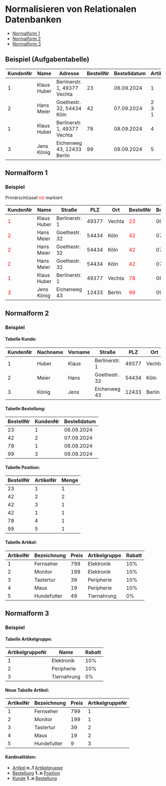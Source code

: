 # Normalisieren von Relationalen Datenbanken
- [Normalform 1](#normalform-1)
- [Normalform 2](#normalform-2)
- [Normalform 3](#normalform-3)

## Beispiel (Aufgabentabelle)
|KundenNr|Name|Adresse|BestellNr|Bestelldatum|ArtikelNr|Artikelbezeichnung|Menge|Preis|Artikelgruppe|Rabatt
|-|-|-|-|-|-|-|-|-|-|-
|1|Klaus Huber|Berlinerstr. 1, 49377 Vechta|23|06.09.2024|1|Fernseher|1|799|Elektronik|10%
|2|Hans Meier|Goethestr. 32, 54434 Köln|42|07.09.2024|2<br>3<br>1|Monitor<br>Tastertur<br>Fernseher|2<br>1<br>1|199<br>39<br>799|Elektronik<br>Peripherie<br>Elektronik|10%
1|Klaus Huber|Berlinerstr. 1, 49377 Vechta|78|08.09.2024|4|Maus|1|19|Tiernahrung|10%
|3|Jens König|Eichenweg 43, 12433 Berlin|99|09.09.2024|5|Hundefutter|1|49|Tiernahrung|0%

## Normalform 1
### Beispiel
<style>
.tableExampleRed {
    color: #f00;
}
</style>
Primärschlüssel <span class="tableExampleRed">rot</span> markiert

|KundenNr|Name|Straße|PLZ|Ort|BestellNr|Bestelldatum|ArtikelNr|Artikelbezeichnung|Menge|Preis|Artikelgruppe|Rabatt
|-|-|-|-|-|-|-|-|-|-|-|-|-
|<span class="tableExampleRed">1</span>|Klaus Huber|Berlinerstr. 1|49377|Vechta|<span class="tableExampleRed">23</span>|06.09.2024|<span class="tableExampleRed">1</span>|Fernseher|1|799|Elektronik|10%
|<span class="tableExampleRed">2</span>|Hans Meier|Goethestr. 32|54434|Köln|<span class="tableExampleRed">42</span>|07.09.2024|<span class="tableExampleRed">2</span>|Monitor|2|199|Elektronik|10%
|<span class="tableExampleRed">2</span>|Hans Meier|Goethestr. 32|54434|Köln|<span class="tableExampleRed">42</span>|07.09.2024|<span class="tableExampleRed">3</span>|Tastertur|1|39|Peripherie|10%
|<span class="tableExampleRed">2</span>|Hans Meier|Goethestr. 32|54434|Köln|<span class="tableExampleRed">42</span>|07.09.2024|<span class="tableExampleRed">1</span>|Fernseher|1|799|Elektronik|10%
<span class="tableExampleRed">1</span>|Klaus Huber|Berlinerstr. 1|49377|Vechta|<span class="tableExampleRed">78</span>|08.09.2024|<span class="tableExampleRed">4</span>|Maus|1|19|Tiernahrung|10%
|<span class="tableExampleRed">3</span>|Jens König|Eichenweg 43|12433|Berlin|<span class="tableExampleRed">99</span>|09.09.2024|<span class="tableExampleRed">5</span>|Hundefutter|1|49|Tiernahrung|0%

## Normalform 2
### Beispiel
#### Tabelle Kunde:
|KundenNr|Nachname|Vorname|Straße|PLZ|Ort
|-|-|-|-|-|-
|1|Huber|Klaus|Berlinerstr. 1|49377|Vechta
|2|Meier|Hans|Goethestr. 32|54434|Köln
|3|König|Jens|Eichenweg 43|12433|Berlin

#### Tabelle Bestellung:
|BestellNr|KundenNr|Bestelldatum
|-|-|-
|23|1|06.09.2024
|42|2|07.09.2024
|78|1|08.09.2024
|99|3|09.09.2024

#### Tabelle Position:
|BestellNr|ArtikelNr|Menge
|-|-|-
|23|1|1
|42|2|2
|42|3|1
|42|1|1
|78|4|1
|99|5|1

#### Tabelle Artikel:
|ArtikelNr|Bezeichnung|Preis|Artikelgruppe|Rabatt
|-|-|-|-|-
|1|Fernseher|799|Elektronik|10%
|2|Monitor|199|Elektronik|10%
|3|Tastertur|39|Peripherie|10%
|4|Maus|19|Peripherie|10%
|5|Hundefutter|49|Tiernahrung|0%

## Normalform 3
### Beispiel
#### Tabelle Artikelgruppe:
|ArtikelgruppeNr|Name|Rabatt
|-|-|-
|1|Elektronik|10%
|2|Peripherie|10%
|3|Tiernahrung|0%

#### Neue Tabelle Artikel:
|ArtikelNr|Bezeichnung|Preis|ArtikelgruppeNr
|-|-|-|-
|1|Fernseher|799|1
|2|Monitor|199|1
|3|Tastertur|39|2
|4|Maus|19|2
|5|Hundefutter|9|3

#### Kardinalitäten:
- [Artikel](#neue-tabelle-artikel) **n..1** [Artikelgruppe](#tabelle-artikelgruppe)
- [Bestellung](#tabelle-bestellung) **1..n** [Position](#tabelle-position)
- [Kunde](#tabelle-kunde) **1..n** [Bestellung](#tabelle-bestellung)


